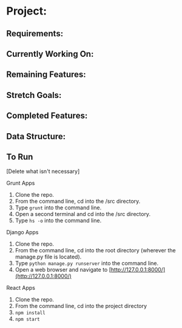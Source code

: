 # Project:



## Requirements:



## Currently Working On:



## Remaining Features:



## Stretch Goals:



## Completed Features:



## Data Structure:


## To Run

[Delete what isn't necessary]

Grunt Apps

1. Clone the repo.
2. From the command line, cd into the /src directory.
3. Type ```grunt``` into the command line.
4. Open a second terminal and cd into the /src directory.
5. Type ```hs -o``` into the command line.

Django Apps

1. Clone the repo.
2. From the command line, cd into the root directory (wherever the manage.py file is located).
3. Type ```python manage.py runserver``` into the command line.
4. Open a web browser and navigate to [http://127.0.0.1:8000/](http://127.0.0.1:8000/)

React Apps

1. Clone the repo.
2. From the command line, cd into the project directory
3. ```npm install```
4. ```npm start```